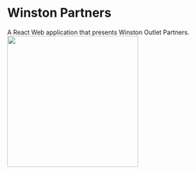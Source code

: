 # Winston Partners
A React Web application that presents Winston Outlet Partners.
<img src="https://i.imgur.com/rFLJcq1.png" width="300">
